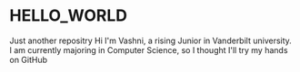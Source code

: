 # HELLO_WORLD
Just another repositry
Hi I'm Vashni, a rising Junior in Vanderbilt university. I am currently majoring in Computer Science, so I 
thought I'll try my hands on GitHub
